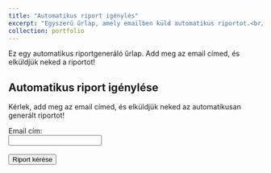 ```yaml
---
title: "Automatikus riport igénylés"
excerpt: "Egyszerű űrlap, amely emailben küld automatikus riportot.<br/><img src='/images/g"
collection: portfolio
---
```


Ez egy automatikus riportgeneráló űrlap. Add meg az email címed, és elküldjük neked a riportot!

<h2>Automatikus riport igénylése</h2>
<p>Kérlek, add meg az email címed, és elküldjük neked az automatikusan generált riportot!</p>

<form id="reportForm">
  <label for="email">Email cím:</label><br>
  <input type="email" id="email" name="email" required><br><br>
  <button type="submit">Riport kérése</button>
</form>

<div id="responseMessage"></div>

<script>
document.getElementById("reportForm").addEventListener("submit", async function(e) {
  e.preventDefault();
  const email = document.getElementById("email").value;
  
  const response = await fetch("https://fradam99.app.n8n.cloud/webhook-test/0804ce0e-0240-40a0-9752-874be5147124", {
    method: "POST",
    headers: { "Content-Type": "application/json" },
    body: JSON.stringify({ email: email })
  });

  if (response.ok) {
    document.getElementById("responseMessage").innerText = "Köszönjük! A riport hamarosan megérkezik az email címedre.";
  } else {
    document.getElementById("responseMessage").innerText = "Hiba történt a kérés feldolgozása során.";
  }
});
</script>
